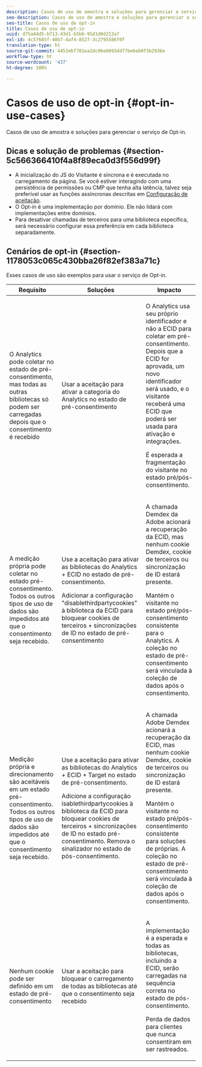 ```yaml
---
description: Casos de uso de amostra e soluções para gerenciar o serviço de Opt-in.
seo-description: Casos de uso de amostra e soluções para gerenciar o serviço de Opt-in.
seo-title: Casos de uso de opt-in
title: Casos de uso de opt-in
uuid: d75a44d5-b713-43d1-b5b6-95d1d0d213a7
exl-id: 4c57685f-40b7-4af4-8527-3c2795586f0f
translation-type: ht
source-git-commit: 4453ebf701ea2dc06e6093dd77be6eb0f3b2936e
workflow-type: ht
source-wordcount: '437'
ht-degree: 100%

---
```


# Casos de uso de opt-in {#opt-in-use-cases}

Casos de uso de amostra e soluções para gerenciar o serviço de Opt-in.

## Dicas e solução de problemas {#section-5c566366410f4a8f89eca0d3f556d99f}

* A inicialização do JS do Visitante é síncrona e é executada no carregamento da página. Se você estiver interagindo com uma persistência de permissões ou CMP que tenha alta latência, talvez seja preferível usar as funções assíncronas descritas em [Configuração de aceitação](../../implementation-guides/opt-in-service/getting-started.md#section-cf9ab638780141c9b62dc57cf00b7047).
* O Opt-in é uma implementação por domínio. Ele não lidará com implementações entre domínios.
* Para desativar chamadas de terceiros para uma biblioteca específica, será necessário configurar essa preferência em cada biblioteca separadamente.

## Cenários de opt-in  {#section-1178053c065c430bba26f82ef383a71c}

Esses casos de uso são exemplos para usar o serviço de Opt-in.

<table id="table_83C85343611344D8A8315157C1B4240F"> 
 <thead> 
  <tr> 
   <th colname="col1" class="entry"> Requisito </th> 
   <th colname="col2" class="entry"> Soluções </th> 
   <th colname="col3" class="entry"> Impacto </th> 
  </tr>
 </thead>
 <tbody> 
  <tr> 
   <td colname="col1"> <p>O Analytics pode coletar no estado de pré-consentimento, mas todas as outras bibliotecas só podem ser carregadas depois que o consentimento é recebido </p> </td> 
   <td colname="col2"> <p>Usar a aceitação para ativar a categoria do Analytics no estado de pré-consentimento </p> </td> 
   <td colname="col3"> <p>O Analytics usa seu próprio identificador e não a ECID para coletar em pré-consentimento. Depois que a ECID for aprovada, um novo identificador será usado, e o visitante receberá uma ECID que poderá ser usada para ativação e integrações. </p> <p>É esperada a fragmentação do visitante no estado pré/pós-consentimento. </p> </td> 
  </tr> 
  <tr> 
   <td colname="col1"> <p>A medição própria pode coletar no estado pré-consentimento. Todos os outros tipos de uso de dados são impedidos até que o consentimento seja recebido. </p> </td> 
   <td colname="col2"> <p>Use a aceitação para ativar as bibliotecas do Analytics + ECID no estado de pré-consentimento. </p> <p>Adicionar a configuração "disablethirdpartycookies" à biblioteca da ECID para bloquear cookies de terceiros + sincronizações de ID no estado de pré-consentimento </p> </td> 
   <td colname="col3"> <p>A chamada Demdex da Adobe acionará a recuperação da ECID, mas nenhum cookie Demdex, cookie de terceiros ou sincronização de ID estará presente. </p> <p>Mantém o visitante no estado pré/pós-consentimento consistente para o Analytics. A coleção no estado de pré-consentimento será vinculada à coleção de dados após o consentimento. </p> </td> 
  </tr> 
  <tr> 
   <td colname="col1"> <p>Medição própria e direcionamento são aceitáveis em um estado pré-consentimento. Todos os outros tipos de uso de dados são impedidos até que o consentimento seja recebido. </p> </td> 
   <td colname="col2"> <p>Use a aceitação para ativar as bibliotecas do Analytics + ECID + Target no estado de pré-consentimento. </p> <p>Adicione a configuração <span class="codeph">isablethirdpartycookies</span> à biblioteca da ECID para bloquear cookies de terceiros + sincronizações de ID no estado pré-consentimento. Remova o sinalizador no estado de pós-consentimento. </p> </td> 
   <td colname="col3"> <p>A chamada Adobe Demdex acionará a recuperação da ECID, mas nenhum cookie Demdex, cookie de terceiros ou sincronização de ID estará presente. </p> <p>Mantém o visitante no estado pré/pós-consentimento consistente para soluções de próprias. A coleção no estado de pré-consentimento será vinculada à coleção de dados após o consentimento. </p> </td> 
  </tr> 
  <tr> 
   <td colname="col1"> <p>Nenhum cookie pode ser definido em um estado de pré-consentimento </p> </td> 
   <td colname="col2"> <p>Usar a aceitação para bloquear o carregamento de todas as bibliotecas até que o consentimento seja recebido </p> </td> 
   <td colname="col3"> <p>A implementação é a esperada e todas as bibliotecas, incluindo a ECID, serão carregadas na sequência correta no estado de pós-consentimento. </p> <p>Perda de dados para clientes que nunca consentiram em ser rastreados. </p> </td> 
  </tr> 
 </tbody> 
</table>
